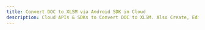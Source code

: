 ---title: Convert DOC to XLSM via Android SDK in Clouddescription: Cloud APIs & SDKs to Convert DOC to XLSM. Also Create, Edit & Render Microsoft Word & OpenOffice documents in the Cloud.---